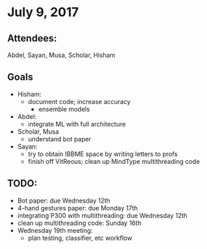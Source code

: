 # July 9, 2017

## Attendees:
Abdel, Sayan, Musa, Scholar, Hisham

## Goals
- Hisham:
  - document code; increase accuracy
    - ensemble models
- Abdel:
  - integrate ML with full architecture
- Scholar, Musa
  - understand bot paper
- Sayan:
  - try to obtain IBBME space by writing letters to profs
  - finish off VitReous; clean up MindType multithreading code

## TODO:
- Bot paper: due Wednesday 12th
- 4-hand gestures paper: due Monday 17th
- integrating P300 with multithreading: due Wednesday 12th
- clean up multithreading code: Sunday 16th
- Wednesday 19th meeting:
  - plan testing, classifier, etc workflow
